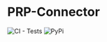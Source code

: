 # PRP-Connector

![CI - Tests](https://github.com/manuelbieri/PRP-APIConnect/actions/workflows/ci.yml/badge.svg)
![PyPi](https://github.com/manuelbieri/PRP-APIConnect/actions/workflows/pypi.yml/badge.svg)